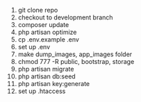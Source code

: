 1. git clone repo
2. checkout to development branch
3. composer update
4. php artisan optimize
5. cp .env.example .env
6. set up .env
7. make dump_images, app_images folder
8. chmod 777 -R public, bootstrap, storage
9. php artisan migrate
10. php artisan db:seed
11. php artisan key:generate
12. set up .htaccess